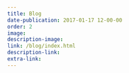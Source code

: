 ```yaml
---
title: Blog
date-publication: 2017-01-17 12-00-00
order: 2
image:
description-image:
link: /blog/index.html
description-link:
extra-link:
---
```

